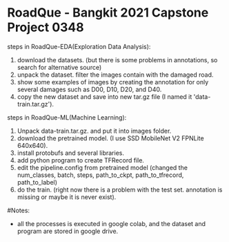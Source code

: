 # RoadQue - Bangkit 2021 Capstone Project 0348

steps in RoadQue-EDA(Exploration Data Analysis):
1. download the datasets. (but there is some problems in annotations, so search for alternative source)
2. unpack the dataset. filter the images contain with the damaged road.
3. show some examples of images by creating the annotation for only several damages such as D00, D10, D20, and D40.
4. copy the new dataset and save into new tar.gz file (I named it 'data-train.tar.gz').

steps in RoadQue-ML(Machine Learning):
1. Unpack data-train.tar.gz. and put it into images folder.
2. download the pretrained model. (I use SSD MobileNet V2 FPNLite 640x640).
3. install protobufs and several libraries.
4. add python program to create TFRecord file. 
5. edit the pipeline.config from pretrained model (changed the num_classes, batch, steps, path_to_ckpt, path_to_tfrecord, path_to_label)
6. do the train. (right now there is a problem with the test set. annotation is missing or maybe it is never exist).

#Notes:
- all the processes is executed in google colab, and the dataset and program are stored in google drive.
